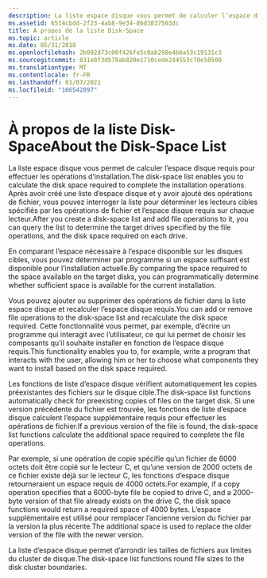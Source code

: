 ```yaml
---
description: La liste espace disque vous permet de calculer l’espace disque requis pour effectuer les opérations d’installation.
ms.assetid: 6514cbdd-2f23-4ab8-9e34-86d3837503dc
title: À propos de la liste Disk-Space
ms.topic: article
ms.date: 05/31/2018
ms.openlocfilehash: 2b092d73c00f426fe5c0ab298e4b6a53c19131c3
ms.sourcegitcommit: 831e8f3db78ab820e1710cede244553c70e50500
ms.translationtype: MT
ms.contentlocale: fr-FR
ms.lasthandoff: 01/07/2021
ms.locfileid: "106542897"
---
```

# <a name="about-the-disk-space-list"></a><span data-ttu-id="9ba4a-103">À propos de la liste Disk-Space</span><span class="sxs-lookup"><span data-stu-id="9ba4a-103">About the Disk-Space List</span></span>

<span data-ttu-id="9ba4a-104">La liste espace disque vous permet de calculer l’espace disque requis pour effectuer les opérations d’installation.</span><span class="sxs-lookup"><span data-stu-id="9ba4a-104">The disk-space list enables you to calculate the disk space required to complete the installation operations.</span></span> <span data-ttu-id="9ba4a-105">Après avoir créé une liste d’espace disque et y avoir ajouté des opérations de fichier, vous pouvez interroger la liste pour déterminer les lecteurs cibles spécifiés par les opérations de fichier et l’espace disque requis sur chaque lecteur.</span><span class="sxs-lookup"><span data-stu-id="9ba4a-105">After you create a disk-space list and add file operations to it, you can query the list to determine the target drives specified by the file operations, and the disk space required on each drive.</span></span>

<span data-ttu-id="9ba4a-106">En comparant l’espace nécessaire à l’espace disponible sur les disques cibles, vous pouvez déterminer par programme si un espace suffisant est disponible pour l’installation actuelle.</span><span class="sxs-lookup"><span data-stu-id="9ba4a-106">By comparing the space required to the space available on the target disks, you can programmatically determine whether sufficient space is available for the current installation.</span></span>

<span data-ttu-id="9ba4a-107">Vous pouvez ajouter ou supprimer des opérations de fichier dans la liste espace disque et recalculer l’espace disque requis.</span><span class="sxs-lookup"><span data-stu-id="9ba4a-107">You can add or remove file operations to the disk-space list and recalculate the disk space required.</span></span> <span data-ttu-id="9ba4a-108">Cette fonctionnalité vous permet, par exemple, d’écrire un programme qui interagit avec l’utilisateur, ce qui lui permet de choisir les composants qu’il souhaite installer en fonction de l’espace disque requis.</span><span class="sxs-lookup"><span data-stu-id="9ba4a-108">This functionality enables you to, for example, write a program that interacts with the user, allowing him or her to choose what components they want to install based on the disk space required.</span></span>

<span data-ttu-id="9ba4a-109">Les fonctions de liste d’espace disque vérifient automatiquement les copies préexistantes des fichiers sur le disque cible.</span><span class="sxs-lookup"><span data-stu-id="9ba4a-109">The disk-space list functions automatically check for preexisting copies of files on the target disk.</span></span> <span data-ttu-id="9ba4a-110">Si une version précédente du fichier est trouvée, les fonctions de liste d’espace disque calculent l’espace supplémentaire requis pour effectuer les opérations de fichier.</span><span class="sxs-lookup"><span data-stu-id="9ba4a-110">If a previous version of the file is found, the disk-space list functions calculate the additional space required to complete the file operations.</span></span>

<span data-ttu-id="9ba4a-111">Par exemple, si une opération de copie spécifie qu’un fichier de 6000 octets doit être copié sur le lecteur C, et qu’une version de 2000 octets de ce fichier existe déjà sur le lecteur C, les fonctions d’espace disque retourneraient un espace requis de 4000 octets.</span><span class="sxs-lookup"><span data-stu-id="9ba4a-111">For example, if a copy operation specifies that a 6000-byte file be copied to drive C, and a 2000-byte version of that file already exists on the drive C, the disk space functions would return a required space of 4000 bytes.</span></span> <span data-ttu-id="9ba4a-112">L’espace supplémentaire est utilisé pour remplacer l’ancienne version du fichier par la version la plus récente.</span><span class="sxs-lookup"><span data-stu-id="9ba4a-112">The additional space is used to replace the older version of the file with the newer version.</span></span>

<span data-ttu-id="9ba4a-113">La liste d’espace disque permet d’arrondir les tailles de fichiers aux limites du cluster de disque.</span><span class="sxs-lookup"><span data-stu-id="9ba4a-113">The disk-space list functions round file sizes to the disk cluster boundaries.</span></span>

 

 



